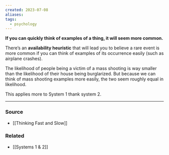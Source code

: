 ```yaml
---
created: 2023-07-08
aliases: 
tags:
  - psychology
---
```

**If you can quickly think of examples of a thing, it will seem more common.**

There’s an **availability heuristic** that will lead you to believe a rare event is more common if you can think of examples of its occurrence easily (such as airplane crashes).

The likelihood of people being a victim of a mass shooting is way smaller than the likelihood of their house being burglarized. But because we can think of mass shooting examples more easily, the two seem roughly equal in likelihood. 

This applies more to System 1 thank system 2.

****
### Source
- [[Thinking Fast and Slow]]

### Related
- [[Systems 1 & 2]]